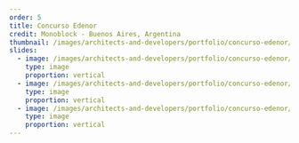 ```yaml
---
order: 5
title: Concurso Edenor
credit: Monoblock - Buenos Aires, Argentina
thumbnail: /images/architects-and-developers/portfolio/concurso-edenor/thumbnail.jpg
slides:
  - image: /images/architects-and-developers/portfolio/concurso-edenor/slide-1.jpg
    type: image
    proportion: vertical
  - image: /images/architects-and-developers/portfolio/concurso-edenor/slide-2.jpg
    type: image
    proportion: vertical
  - image: /images/architects-and-developers/portfolio/concurso-edenor/slide-3.jpg
    type: image
    proportion: vertical
---
```

